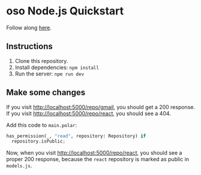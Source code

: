 # oso Node.js Quickstart

Follow along [here](https://docs.osohq.com/node/getting-started/quickstart.html).

## Instructions

1. Clone this repository.
2. Install dependencies: `npm install`
3. Run the server: `npm run dev`

## Make some changes

If you visit
[http://localhost:5000/repo/gmail](http://localhost:5000/repo/gmail), you
should get a 200 response. If you visit
[http://localhost:5000/repo/react](http://localhost:5000/repo/react), you
should see a 404.

Add this code to `main.polar`:
```python
has_permission(_, "read", repository: Repository) if
  repository.isPublic;
```

Now, when you visit
[http://localhost:5000/repo/react](http://localhost:5000/repo/react), you should
see a proper 200 response, because the `react` repository is marked as public
in `models.js`.
